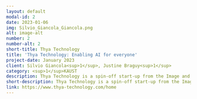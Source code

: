 ```yaml
---
layout: default
modal-id: 2
date: 2023-01-06
img: Silvio_Giancola_Giancola.png
alt: image-alt
number: 2
number-alt: 2
short-title: Thya Technology
title: 'Thya Technology: Enabling AI for everyone'
project-date: January 2023
client: Silvio Giancola<sup>1</sup>, Justine Braguy<sup>1</sup>
category: <sup>1</sup>KAUST
description: Thya Technology is a spin-off start-up from the Image and Video Understanding Lab (IVUL) of King Abdullah University of Science and Technology (KAUST, Saudi Arabia) and enables the creation and use of detection algorithms from A to Z. Thya Technology delivers AI-based computer vision as a service, and creates value for companies that need to process a large amount of images. Thya Technology’s mission is to enable AI for everyone. To do so, they provide online platforms that accelerate the deployment of AI, facilitating the generation and training of detection models, thus saving their users time and money.
short-description: Thya Technology is a spin-off start-up from the Image and Video Understanding Lab (IVUL) 
link: https://www.thya-technology.com/home
---
```

